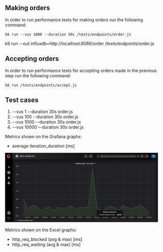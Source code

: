 ## Making orders

In order to run performance tests for making orders run the following command:

```
k6 run --vus 1000 --duration 30s /tests/endpoints/order.js
```

k6 run --out influxdb=http://localhost:8086/order /tests/endpoints/order.js

## Accepting orders

In order to run performance tests for accepting orders made in the previous step run the following command:

```
k6 run /tests/endpoints/accept.js
```

## Test cases 

1. --vus 1 --duration 30s order.js
2. --vus 100 --duration 30s order.js
3. --vus 1000 --duration 30s order.js
4. --vus 10000 --duration 30s order.js

Metrics shown on the Grafana graphs:
- average iteration_duration [ms] 

![GrafanaTC1](tests\results\GrafanaTC1.png)

Metrics shown on the Excel graphs:
- http_req_blocked (avg & max) [ms]
- http_req_waiting (avg & max) [ms]